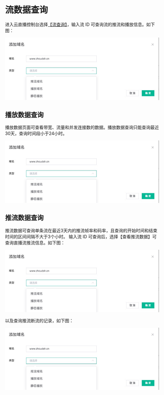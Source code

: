 # 流数据查询

进入云直播控制台选择[【流查询】]()，输入流 ID 可查询流的推流和播放信息。如下图：

![](https://github.com/zhoudshu/documents/blob/main/images/cloudlive/cloudlive_03.png)


## 播放数据查询 
播放数据页面可查看带宽、流量和并发连接数的数据。播放数据查询只能查询最近30天，查询时间段小于24小时。

![](https://github.com/zhoudshu/documents/blob/main/images/cloudlive/cloudlive_03.png)

## 推流数据查询
推流数据可查询单条流在最近3天内的推流帧率和码率，且查询的开始时间和结束时间的区间间隔不大于3个小时。
输入流 ID 可查询后，选择【查看推流数据】可查询直播流推流信息。如下图：

![](https://github.com/zhoudshu/documents/blob/main/images/cloudlive/cloudlive_03.png)

以及查询推流断流的记录，如下图：

![](https://github.com/zhoudshu/documents/blob/main/images/cloudlive/cloudlive_03.png)


